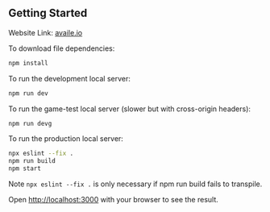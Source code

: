 ## Getting Started

Website Link: [availe.io](https://availe.io)

To download file dependencies:
```bash
npm install
```

To run the development local server:

```bash
npm run dev
```

To run the game-test local server (slower but with cross-origin headers):

```bash
npm run devg
```

To run the production local server:

```bash
npx eslint --fix .
npm run build
npm start
```

Note ```npx eslint --fix .``` is only necessary if npm run build fails to transpile.  

Open [http://localhost:3000](http://localhost:3000) with your browser to see the result.

